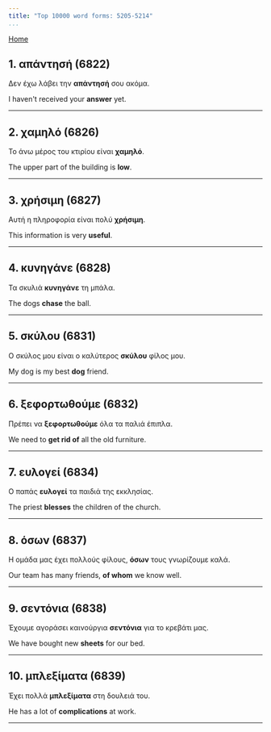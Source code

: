 ```yaml
---
title: "Top 10000 word forms: 5205-5214"
...
```


[Home](./) 

## 1. απάντησή (6822)

Δεν έχω λάβει την **απάντησή** σου ακόμα.

I haven't received your **answer** yet.

---

## 2. χαμηλό (6826)

Το άνω μέρος του κτιρίου είναι **χαμηλό**.  

The upper part of the building is **low**.

---

## 3. χρήσιμη (6827)

Αυτή η πληροφορία είναι πολύ **χρήσιμη**.  

This information is very **useful**.

---

## 4. κυνηγάνε (6828)

Τα σκυλιά **κυνηγάνε** τη μπάλα.

The dogs **chase** the ball.

---

## 5. σκύλου (6831)

Ο σκύλος μου είναι ο καλύτερος **σκύλου** φίλος μου.  

My dog is my best **dog** friend.

---

## 6. ξεφορτωθούμε (6832)

Πρέπει να **ξεφορτωθούμε** όλα τα παλιά έπιπλα.

We need to **get rid of** all the old furniture.

---

## 7. ευλογεί (6834)

Ο παπάς **ευλογεί** τα παιδιά της εκκλησίας.  

The priest **blesses** the children of the church.

---

## 8. όσων (6837)

Η ομάδα μας έχει πολλούς φίλους, **όσων** τους γνωρίζουμε καλά.

Our team has many friends, **of whom** we know well.

---

## 9. σεντόνια (6838)

Έχουμε αγοράσει καινούργια **σεντόνια** για το κρεβάτι μας.  

We have bought new **sheets** for our bed.

---

## 10. μπλεξίματα (6839)

Έχει πολλά **μπλεξίματα** στη δουλειά του.  

He has a lot of **complications** at work.

---

